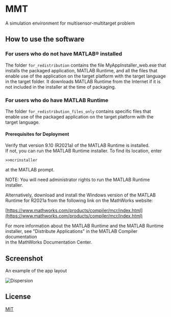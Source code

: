 # MMT
A simulation environment for multisensor-multitarget problem

## How to use the software

### For users who do not have MATLAB® installed
 
The folder  ```for_redistribution``` contains the file MyAppInstaller_web.exe that installs the packaged application, MATLAB Runtime, and all the files that enable use of the application on the target platform with the target language in the target folder. It downloads MATLAB Runtime from the Internet if it is not included in the installer at the time of packaging.

### For users who do have MATLAB Runtime
   
The folder ```for_redistribution_files_only``` contains specific files that enable use of the packaged application on the target platform with the target language.

#### Prerequisites for Deployment 

Verify that version 9.10 (R2021a) of the MATLAB Runtime is installed.   
If not, you can run the MATLAB Runtime installer.
To find its location, enter
  
    >>mcrinstaller
      
at the MATLAB prompt.

NOTE: You will need administrator rights to run the MATLAB Runtime installer. 

Alternatively, download and install the Windows version of the MATLAB Runtime for R2021a 
from the following link on the MathWorks website:

[https://www.mathworks.com/products/compiler/mcr/index.html](https://www.mathworks.com/products/compiler/mcr/index.html)
   
For more information about the MATLAB Runtime and the MATLAB Runtime installer, see 
"Distribute Applications" in the MATLAB Compiler documentation  
in the MathWorks Documentation Center.

## Screenshot

An example of the app layout

![Dispersion](https://user-images.githubusercontent.com/61468945/119403957-cd22a880-bce7-11eb-9c95-ed3c5af25816.png)

## License

[MIT](https://choosealicense.com/licenses/mit/)

